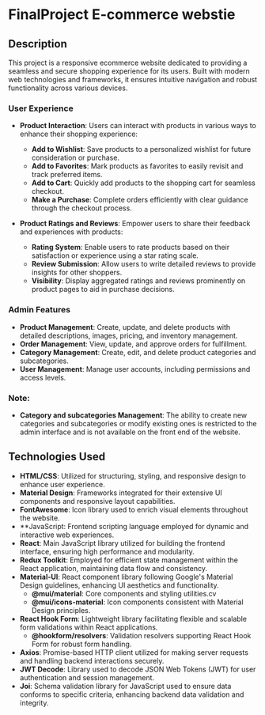 # FinalProject E-commerce webstie

## Description
This project is a responsive ecommerce website dedicated to providing a seamless and secure shopping experience for its users. 
Built with modern web technologies and frameworks, it ensures intuitive navigation and robust functionality across various devices.

### User Experience
- **Product Interaction**: Users can interact with products in various ways to enhance their shopping experience:
  - **Add to Wishlist**: Save products to a personalized wishlist for future consideration or purchase.
  - **Add to Favorites**: Mark products as favorites to easily revisit and track preferred items.
  - **Add to Cart**: Quickly add products to the shopping cart for seamless checkout.
  - **Make a Purchase**: Complete orders efficiently with clear guidance through the checkout process.

- **Product Ratings and Reviews**: Empower users to share their feedback and experiences with products:
  - **Rating System**: Enable users to rate products based on their satisfaction or experience using a star rating scale.
  - **Review Submission**: Allow users to write detailed reviews to provide insights for other shoppers.
  - **Visibility**: Display aggregated ratings and reviews prominently on product pages to aid in purchase decisions.

### Admin Features
- **Product Management**: Create, update, and delete products with detailed descriptions, images, pricing, and inventory management.
- **Order Management**: View, update, and approve orders for fulfillment.
- **Category Management**: Create, edit, and delete product categories and subcategories.
- **User Management**: Manage user accounts, including permissions and access levels.

### Note:
- **Category and subcategories Management**: The ability to create new categories and subcategories or modify existing ones is restricted to the admin interface and is not available on the front end of the website.

## Technologies Used
- **HTML/CSS**: Utilized for structuring, styling, and responsive design to enhance user experience.
- **Material Design**: Frameworks integrated for their extensive UI components and responsive layout capabilities.
- **FontAwesome**: Icon library used to enrich visual elements throughout the website.
- **JavaScript: Frontend scripting language employed for dynamic and interactive web experiences.
- **React**: Main JavaScript library utilized for building the frontend interface, ensuring high performance and modularity.
- **Redux Toolkit**: Employed for efficient state management within the React application, maintaining data flow and consistency.
- **Material-UI**: React component library following Google's Material Design guidelines, enhancing UI aesthetics and functionality.
  - **@mui/material**: Core components and styling utilities.cv      
  - **@mui/icons-material**: Icon components consistent with Material Design principles.
- **React Hook Form**: Lightweight library facilitating flexible and scalable form validations within React applications.
  - **@hookform/resolvers**: Validation resolvers supporting React Hook Form for robust form handling.
- **Axios**: Promise-based HTTP client utilized for making server requests and handling backend interactions securely.
- **JWT Decode**: Library used to decode JSON Web Tokens (JWT) for user authentication and session management.
- **Joi**: Schema validation library for JavaScript used to ensure data conforms to specific criteria, enhancing backend data validation and integrity.
